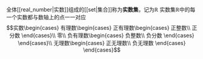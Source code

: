 全体[[real_number|实数]]组成的[[set|集合]]称为**实数集**，记为$\mathbb R$
实数集$\mathbb R$中的每一个实数都与数轴上的点一一对应
$$实数\begin{cases}
	有理数\begin{cases}
		正有理数\begin{cases}
			正整数\\
			正分数
		\end{cases}\\
		零\\
		负有理数\begin{cases}
			负整数\\
			负分数
		\end{cases}
	\end{cases}\\
	无理数\begin{cases}
		正无理数\\
		负无理数
	\end{cases}
\end{cases}$$